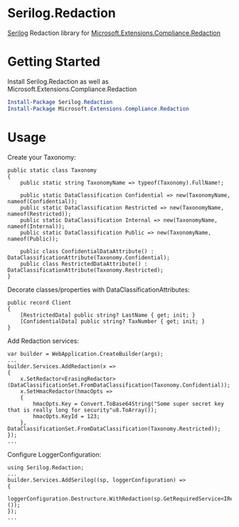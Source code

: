 # Serilog.Redaction 
[Serilog](https://serilog.net) Redaction library for [Microsoft.Extensions.Compliance.Redaction](https://learn.microsoft.com/en-us/dotnet/api/microsoft.extensions.compliance.redaction)

# Getting Started
Install Serilog.Redaction as well as Microsoft.Extensions.Compliance.Redaction 
```powershell
Install-Package Serilog.Redaction
Install-Package Microsoft.Extensions.Compliance.Redaction 
```

# Usage
Create your Taxonomy:
```
public static class Taxonomy
{
    public static string TaxonomyName => typeof(Taxonomy).FullName!;
    
    public static DataClassification Confidential => new(TaxonomyName, nameof(Confidential));
    public static DataClassification Restricted => new(TaxonomyName, nameof(Restricted));
    public static DataClassification Internal => new(TaxonomyName, nameof(Internal));
    public static DataClassification Public => new(TaxonomyName, nameof(Public));
    
    public class ConfidentialDataAttribute() : DataClassificationAttribute(Taxonomy.Confidential);
    public class RestrictedDataAttribute() : DataClassificationAttribute(Taxonomy.Restricted);
}
```
Decorate classes/properties with DataClassificationAttributes:
```
public record Client
{
    [RestrictedData] public string? LastName { get; init; }
    [ConfidentialData] public string? TaxNumber { get; init; }
}
```
Add Redaction services:
```
var builder = WebApplication.CreateBuilder(args);
...
builder.Services.AddRedaction(x =>
{
    x.SetRedactor<ErasingRedactor>(DataClassificationSet.FromDataClassification(Taxonomy.Confidential));
    x.SetHmacRedactor(hmacOpts =>
    {
        hmacOpts.Key = Convert.ToBase64String("Some super secret key that is really long for security"u8.ToArray());
        hmacOpts.KeyId = 123;
    }, DataClassificationSet.FromDataClassification(Taxonomy.Restricted));
});
...
```
Configure LoggerConfiguration:
```
using Serilog.Redaction;
...
builder.Services.AddSerilog((sp, loggerConfiguration) =>
{
    loggerConfiguration.Destructure.WithRedaction(sp.GetRequiredService<IRedactorProvider>());
});
...
```